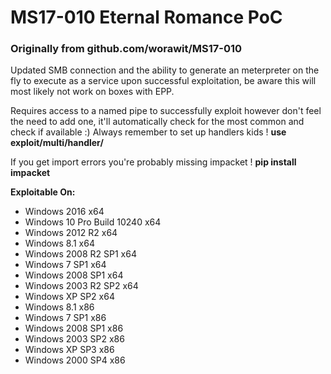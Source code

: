 # MS17-010 Eternal Romance PoC
### Originally from github.com/worawit/MS17-010
Updated SMB connection and the ability to generate an meterpreter on the fly to execute as a service upon successful exploitation, be aware this will most likely not work on boxes with EPP.

Requires access to a named pipe to successfully exploit however don't feel the need to add one, it'll automatically check for the most common and check if available :)
Always remember to set up handlers kids ! **use exploit/multi/handler/**

If you get import errors you're probably missing impacket ! **pip install impacket**

**Exploitable On:**
- Windows 2016 x64
- Windows 10 Pro Build 10240 x64
- Windows 2012 R2 x64
- Windows 8.1 x64
- Windows 2008 R2 SP1 x64
- Windows 7 SP1 x64
- Windows 2008 SP1 x64
- Windows 2003 R2 SP2 x64
- Windows XP SP2 x64
- Windows 8.1 x86
- Windows 7 SP1 x86
- Windows 2008 SP1 x86
- Windows 2003 SP2 x86
- Windows XP SP3 x86
- Windows 2000 SP4 x86
